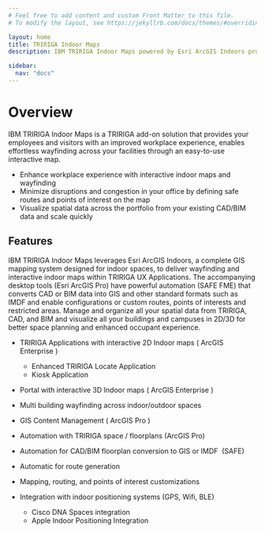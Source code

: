 ```yaml
---
# Feel free to add content and custom Front Matter to this file.
# To modify the layout, see https://jekyllrb.com/docs/themes/#overriding-theme-defaults

layout: home
title: TRIRIGA Indoor Maps
description: IBM TRIRIGA Indoor Maps powered by Esri ArcGIS Indoors provides your employees and visitors with an improved workplace experience, enables effortless wayfinding across your facilities, and allows easy location of facility information, room reservations, and amenities on an easy-to-use interactive map.

sidebar:
  nav: "docs"
---
```


# Overview

IBM TRIRIGA Indoor Maps is a TRIRIGA add-on solution that provides your employees and visitors with an improved workplace experience, enables effortless wayfinding across your facilities through an easy-to-use interactive map.


* Enhance workplace experience with interactive indoor maps and wayfinding
* Minimize disruptions and congestion in your office by defining safe routes and points of interest on the map
* Visualize spatial data across the portfolio from your existing CAD/BIM data and scale quickly


## Features
IBM TRIRIGA Indoor Maps leverages Esri ArcGIS Indoors, a complete GIS mapping system designed for indoor spaces, to deliver wayfinding and interactive indoor maps within TRIRIGA UX Applications. The accompanying desktop tools (Esri ArcGIS Pro) have powerful automation (SAFE FME) that converts CAD or BIM data into GIS and other standard formats such as IMDF and enable configurations or custom routes, points of interests and restricted areas. Manage and organize all your spatial data from TRIRIGA, CAD, and BIM and visualize all your buildings and campuses in 2D/3D for better space planning and enhanced occupant experience.


* TRIRIGA Applications with interactive 2D Indoor maps ( ArcGIS Enterprise ) 
  - Enhanced TRIRIGA Locate Application
  - Kiosk Application

* Portal with interactive 3D Indoor maps ( ArcGIS Enterprise ) 
* Multi building wayfinding across indoor/outdoor spaces
* GIS Content Management ( ArcGIS Pro ) 
* Automation with TRIRIGA space / floorplans (ArcGIS Pro)
* Automation for CAD/BIM floorplan conversion to GIS or IMDF  (SAFE) 
* Automatic for route generation 
* Mapping, routing, and points of interest customizations 
* Integration with indoor positioning systems (GPS, Wifi, BLE) 
  - Cisco DNA Spaces integration 
  - Apple Indoor Positioning Integration
